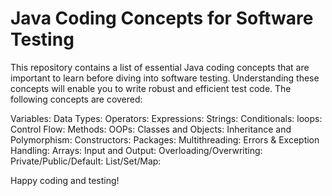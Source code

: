 # Java Coding Concepts for Software Testing

This repository contains a list of essential Java coding concepts that are important to learn before diving into software testing. Understanding these concepts will enable you to write robust and efficient test code. The following concepts are covered:

Variables: 
Data Types: 
Operators: 
Expressions:
Strings: 
Conditionals:
loops:
Control Flow: 
Methods:
OOPs:
Classes and Objects: 
Inheritance and Polymorphism: 
Constructors:
Packages:
Multithreading: 
Errors & Exception Handling: 
Arrays: 
Input and Output: 
Overloading/Overwriting:
Private/Public/Default:
List/Set/Map:

Happy coding and testing!
